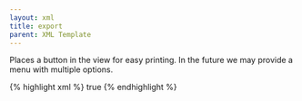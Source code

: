 ```yaml
---
layout: xml
title: export
parent: XML Template
---
```

Places a button in the view for easy printing. In the future we may provide a menu with multiple options.

{% highlight xml %}
    <table>
        <export>true</export>
{% endhighlight %}
